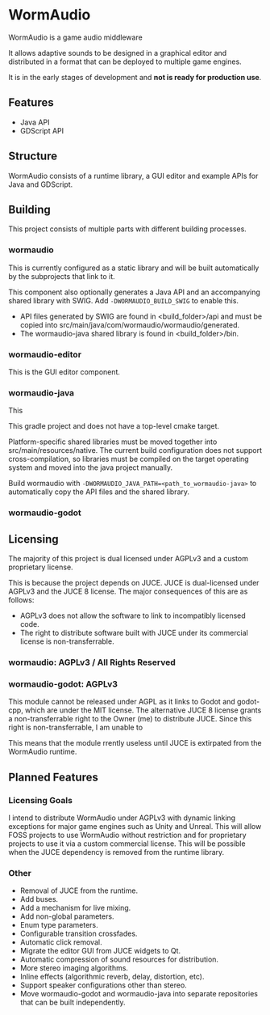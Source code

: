 # WormAudio

WormAudio is a game audio middleware 

It allows adaptive sounds to be designed in a graphical editor and distributed in a format that can be deployed to multiple game engines.

It is in the early stages of development and **not is ready for production use**.

## Features

- Java API
- GDScript API

## Structure

WormAudio consists of a runtime library, a GUI editor and example APIs for Java and GDScript.

## Building

This project consists of multiple parts with different building processes.

### wormaudio

This is currently configured as a static library and will be built automatically by the subprojects that link to it.

This component also optionally generates a Java API and an accompanying shared library with SWIG. Add `-DWORMAUDIO_BUILD_SWIG` to enable this.

- API files generated by SWIG are found in <build_folder>/api and must be copied into src/main/java/com/wormaudio/wormaudio/generated.
- The wormaudio-java shared library is found in <build_folder>/bin.

### wormaudio-editor

This is the GUI editor component.



### wormaudio-java 

This 

This gradle project and does not have a top-level cmake target.


Platform-specific shared libraries must be moved together into src/main/resources/native. The current build configuration does not support cross-compilation, so libraries must be compiled on the target operating system and moved into the java project manually.

Build wormaudio with `-DWORMAUDIO_JAVA_PATH=<path_to_wormaudio-java>` to automatically copy the API files and the shared library.

### wormaudio-godot

## Licensing

The majority of this project is dual licensed under AGPLv3 and a custom proprietary license.

This is because the project depends on JUCE. JUCE is dual-licensed under AGPLv3 and the JUCE 8 license. The major consequences of this are as follows:

- AGPLv3 does not allow the software to link to incompatibly licensed code. 
- The right to distribute software built with JUCE under its commercial license is non-transferrable.

### wormaudio: AGPLv3 / All Rights Reserved



### wormaudio-godot: AGPLv3

This module cannot be released under AGPL as it links to Godot and godot-cpp, which are under the MIT license. The alternative JUCE 8 license grants a non-transferrable right to the Owner (me) to distribute JUCE. Since this right is non-transferrable, I am unable to 

This means that the module rrently useless until JUCE is extirpated from the WormAudio runtime.

## Planned Features

### Licensing Goals

I intend to distribute WormAudio under AGPLv3 with dynamic linking exceptions for major game engines such as Unity and Unreal. This will allow FOSS projects to use WormAudio without restriction and for proprietary projects to use it via a custom commercial license. This will be possible when the JUCE dependency is removed from the runtime library.

### Other

- Removal of JUCE from the runtime.
- Add buses.
- Add a mechanism for live mixing.
- Add non-global parameters.
- Enum type parameters.
- Configurable transition crossfades.
- Automatic click removal.
- Migrate the editor GUI from JUCE widgets to Qt.
- Automatic compression of sound resources for distribution.
- More stereo imaging algorithms.
- Inline effects (algorithmic reverb, delay, distortion, etc).
- Support speaker configurations other than stereo.
- Move wormaudio-godot and wormaudio-java into separate repositories that can be built independently.